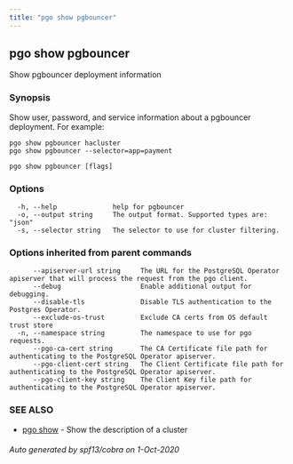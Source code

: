 ```yaml
---
title: "pgo show pgbouncer"
---
```

## pgo show pgbouncer

Show pgbouncer deployment information

### Synopsis

Show user, password, and service information about a pgbouncer deployment. For example:

	pgo show pgbouncer hacluster
	pgo show pgbouncer --selector=app=payment
	

```
pgo show pgbouncer [flags]
```

### Options

```
  -h, --help              help for pgbouncer
  -o, --output string     The output format. Supported types are: "json"
  -s, --selector string   The selector to use for cluster filtering.
```

### Options inherited from parent commands

```
      --apiserver-url string     The URL for the PostgreSQL Operator apiserver that will process the request from the pgo client.
      --debug                    Enable additional output for debugging.
      --disable-tls              Disable TLS authentication to the Postgres Operator.
      --exclude-os-trust         Exclude CA certs from OS default trust store
  -n, --namespace string         The namespace to use for pgo requests.
      --pgo-ca-cert string       The CA Certificate file path for authenticating to the PostgreSQL Operator apiserver.
      --pgo-client-cert string   The Client Certificate file path for authenticating to the PostgreSQL Operator apiserver.
      --pgo-client-key string    The Client Key file path for authenticating to the PostgreSQL Operator apiserver.
```

### SEE ALSO

* [pgo show](/pgo-client/reference/pgo_show/)	 - Show the description of a cluster

###### Auto generated by spf13/cobra on 1-Oct-2020
